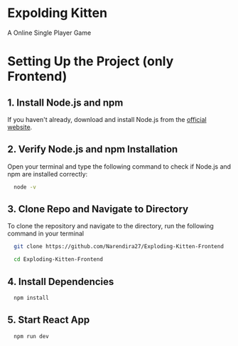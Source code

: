 # Expolding Kitten

A Online Single Player Game

# Setting Up the Project (only Frontend)

## 1. Install Node.js and npm

If you haven't already, download and install Node.js from the [official website](https://nodejs.org/).

## 2. Verify Node.js and npm Installation

Open your terminal and type the following command to check if Node.js and npm are installed correctly:

```bash
  node -v
```

## 3. Clone Repo and Navigate to Directory

To clone the repository and navigate to the directory, run the following command in your terminal

```bash
  git clone https://github.com/Narendira27/Exploding-Kitten-Frontend
```

```bash
  cd Exploding-Kitten-Frontend
```

## 4. Install Dependencies

```bash
  npm install
```

## 5. Start React App

```bash
  npm run dev
```
